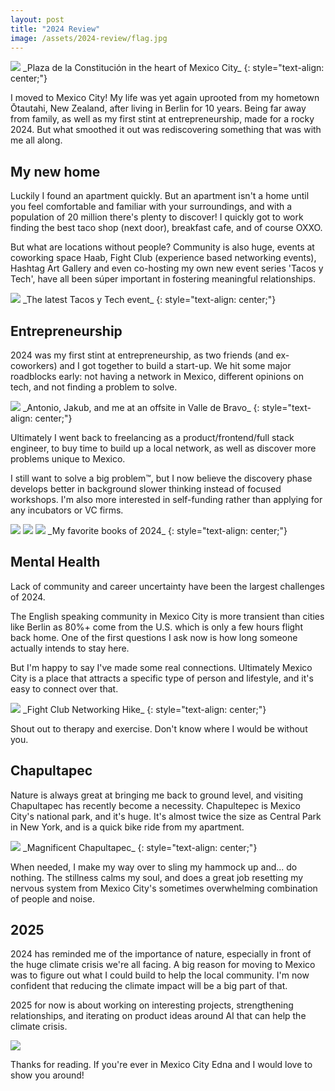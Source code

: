 ```yaml
---
layout: post
title: "2024 Review"
image: /assets/2024-review/flag.jpg
---
```


<img src="/assets/2024-review/flag.jpg"/>
_Plaza de la Constitución in the heart of Mexico City_
{: style="text-align: center;"}

I moved to Mexico City\! My life was yet again uprooted from my hometown Ōtautahi, New Zealand, after living in Berlin for 10 years. Being far away from family, as well as my first stint at entrepreneurship, made for a rocky 2024\. But what smoothed it out was rediscovering something that was with me all along.

## My new home

Luckily I found an apartment quickly. But an apartment isn't a home until you feel comfortable and familiar with your surroundings, and with a population of 20 million there's plenty to discover\! I quickly got to work finding the best taco shop (next door), breakfast cafe, and of course OXXO.

But what are locations without people? Community is also huge, events at coworking space Haab, Fight Club (experience based networking events), Hashtag Art Gallery and even co-hosting my own new event series 'Tacos y Tech', have all been súper important in fostering meaningful relationships.

<img src="/assets/2024-review/tyt.png"/>
_The latest Tacos y Tech event_
{: style="text-align: center;"}

## Entrepreneurship

2024 was my first stint at entrepreneurship, as two friends (and ex-coworkers) and I got together to build a start-up. We hit some major roadblocks early: not having a network in Mexico, different opinions on tech, and not finding a problem to solve.

<img src="/assets/2024-review/offsite.png"/>
_Antonio, Jakub, and me at an offsite in Valle de Bravo_
{: style="text-align: center;"}

Ultimately I went back to freelancing as a product/frontend/full stack engineer, to buy time to build up a local network, as well as discover more problems unique to Mexico.

I still want to solve a big problem™, but I now believe the discovery phase develops better in background slower thinking instead of focused workshops. I'm also more interested in self-funding rather than applying for any incubators or VC firms.

<img src="/assets/2024-review/book1.jpg"/>
<img src="/assets/2024-review/book3.jpg"/>
<img src="/assets/2024-review/book4.jpg"/>
_My favorite books of 2024_
{: style="text-align: center;"}

## Mental Health

Lack of community and career uncertainty have been the largest challenges of 2024\.

The English speaking community in Mexico City is more transient than cities like Berlin as 80%+ come from the U.S. which is only a few hours flight back home. One of the first questions I ask now is how long someone actually intends to stay here.

But I'm happy to say I've made some real connections. Ultimately Mexico City is a place that attracts a specific type of person and lifestyle, and it's easy to connect over that.

<img src="/assets/2024-review/hiking.jpg"/>
_Fight Club Networking Hike_
{: style="text-align: center;"}

Shout out to therapy and exercise. Don't know where I would be without you.

## Chapultapec

Nature is always great at bringing me back to ground level, and visiting Chapultapec has recently become a necessity. Chapultepec is Mexico City's national park, and it's huge. It's almost twice the size as Central Park in New York, and is a quick bike ride from my apartment.

<img src="/assets/2024-review/chapultapec.jpg"/>
_Magnificent Chapultapec_
{: style="text-align: center;"}

When needed, I make my way over to sling my hammock up and... do nothing. The stillness calms my soul, and does a great job resetting my nervous system from Mexico City's sometimes overwhelming combination of people and noise.

## 2025

2024 has reminded me of the importance of nature, especially in front of the huge climate crisis we're all facing. A big reason for moving to Mexico was to figure out what I could build to help the local community. I'm now confident that reducing the climate impact will be a big part of that.

2025 for now is about working on interesting projects, strengthening relationships, and iterating on product ideas around AI that can help the climate crisis.

<img src="/assets/2024-review/cheers.jpg"/>

Thanks for reading. If you're ever in Mexico City Edna and I would love to show you around!